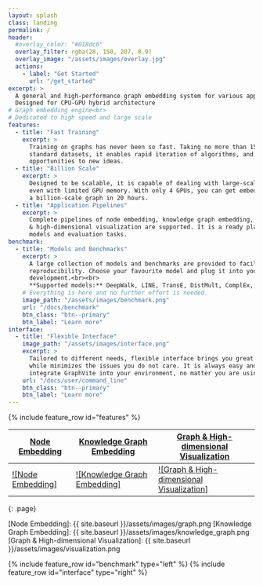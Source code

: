 ```yaml
---
layout: splash
class: landing
permalink: /
header:
  #overlay_color: "#018dc6"
  overlay_filter: rgba(28, 150, 207, 0.9)
  overlay_image: "/assets/images/overlay.jpg"
  actions:
    - label: "Get Started"
      url: "/get_started"
excerpt: >
  A general and high-performance graph embedding system for various applications<br>
  Designed for CPU-GPU hybrid architecture
# Graph embedding engine<br>
# Dedicated to high speed and large scale
features:
  - title: "Fast Training"
    excerpt: >
      Training on graphs has never been so fast. Taking no more than 15 minutes on
      standard datasets, it enables rapid iteration of algorithms, and brings
      opportunities to new ideas.
  - title: "Billion Scale"
    excerpt: >
      Designed to be scalable, it is capable of dealing with large-scale graphs,
      even with limited GPU memory. With only 4 GPUs, you can get embeddings of 
      a billion-scale graph in 20 hours.
  - title: "Application Pipelines"
    excerpt: >
      Complete pipelines of node embedding, knowledge graph embedding, and graph
      & high-dimensional visualization are supported. It is a ready playground for
      models and evaluation tasks.
benchmark:
  - title: "Models and Benchmarks"
    excerpt: >
      A large collection of models and benchmarks are provided to facilitate fast
      reproducibility. Choose your favourite model and plug it into your research or 
      development.<br><br>
      **Supported models:** DeepWalk, LINE, TransE, DistMult, ComplEx, RotatE, LargeVis, ...
    # Everything is here and no further effort is needed.
    image_path: "/assets/images/benchmark.png"
    url: "/docs/benchmark"
    btn_class: "btn--primary"
    btn_label: "Learn more"
interface:
  - title: "Flexible Interface"
    image_path: "/assets/images/interface.png"
    excerpt: >
      Tailored to different needs, flexible interface brings you great user experience,
      while minimizes the issues you do not care. It is always easy and efficient to
      integrate GraphVite into your environment, no matter you are using Python or C/C++.
    url: "/docs/user/command_line"
    btn_class: "btn--primary"
    btn_label: "Learn more"
---
```


{% include feature_row id="features" %}

| [Node Embedding][1]    | [Knowledge Graph Embedding][2]    | [Graph & High-dimensional Visualization][3]    |
|------------------------|-----------------------------------|------------------------------------------------|
| [![Node Embedding]][1] | [![Knowledge Graph Embedding]][2] | [![Graph & High-dimensional Visualization]][3] |
{: .page}

[1]: /docs/overview#node-embedding
[2]: /docs/overview#knowledge-graph-embedding
[3]: /docs/overview#graph-high-dimensional-visualization
[Node Embedding]: {{ site.baseurl }}/assets/images/graph.png
[Knowledge Graph Embedding]: {{ site.baseurl }}/assets/images/knowledge_graph.png
[Graph & High-dimensional Visualization]: {{ site.baseurl }}/assets/images/visualization.png

{% include feature_row id="benchmark" type="left" %}
{% include feature_row id="interface" type="right" %}